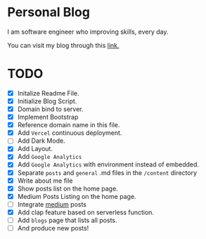 # Personal Blog

I am software engineer who improving skills, every day.

You can visit my blog through this [link.](https://niyaziekinci.com)

# TODO

* [x] Initalize Readme File.
* [x] Initialize Blog Script.
* [x] Domain bind to server.
* [x] Implement Bootstrap
* [x] Reference domain name in this file.
* [x] Add `Vercel` continuous deployment.
* [ ] Add Dark Mode.
* [x] Add Layout.
* [x] Add `Google Analytics`
* [x] Add `Google Analytics` with environment instead of embedded.
* [x] Separate `posts` and `general` .md files in the `/content` directory
* [x] Write about me file
* [x] Show posts list on the home page.
* [x] Medium Posts Listing on the home page.
* [ ] Integrate [medium](https://medium.com/@niyaziekinci5050) posts
* [x] Add clap feature based on serverless function.
* [ ] Add `blogs` page that lists all posts.
* [ ] And produce new posts!